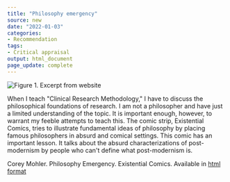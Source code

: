 ```yaml
---
title: "Philosophy emergency"
source: new
date: "2022-01-03"
categories:
- Recommendation
tags:
- Critical appraisal
output: html_document
page_update: complete
---
```


![Figure 1. Excerpt from website](http://www.pmean.com/new-images/22/philosophy-emergency-01.png)

<div class="notes">

When I teach "Clinical Research Methodology," I have to discuss the philosophical foundations of research. I am not a philosopher and have just a limited understanding of the topic. It is important enough, however, to warrant my feeble attempts to teach this. The comic strip, Existential Comics, tries to illustrate fundamental ideas of philosophy by placing famous philosophers in absurd and comical settings. This comic has an important lesson. It talks about the absurd characterizations of post-modernism by people who can't define what post-modernism is.

Corey Mohler. Philosophy Emergency. Existential Comics. Available in [html format][moh1]

[moh1]: https://existentialcomics.com/comic/289

</div>
